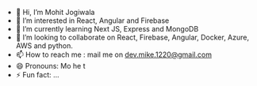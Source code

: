 - 👋 Hi, I’m Mohit Jogiwala
- 👀 I’m interested in React, Angular and Firebase
- 🌱 I’m currently learning Next JS, Express and MongoDB
- 💞️ I’m looking to collaborate on React, Firebase, Angular, Docker, Azure, AWS and python.
- 📫 How to reach me : mail me on dev.mike.1220@gmail.com
- 😄 Pronouns: Mo he t
- ⚡ Fun fact: ...

<!---
Dev-Mohit-1220/Dev-Mohit-1220 is a ✨ special ✨ repository because its `README.md` (this file) appears on your GitHub profile.
You can click the Preview link to take a look at your changes.
--->
